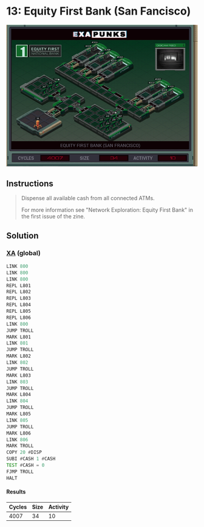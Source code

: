 # 13: Equity First Bank (San Fancisco)

<div align="center"><img src="EXAPUNKS - Equity First Bank (4007, 34, 10, 2023-10-07-23-44-33).gif" /></div>

## Instructions
> Dispense all available cash from all connected ATMs.
> 
> For more information see "Network Exploration: Equity First Bank" in the first issue of the zine.

## Solution

### [XA](XA.exa) (global)
```asm
LINK 800
LINK 800
LINK 800
REPL L801
REPL L802
REPL L803
REPL L804
REPL L805
REPL L806
LINK 800
JUMP TROLL
MARK L801
LINK 801
JUMP TROLL
MARK L802
LINK 802
JUMP TROLL
MARK L803
LINK 803
JUMP TROLL
MARK L804
LINK 804
JUMP TROLL
MARK L805
LINK 805
JUMP TROLL
MARK L806
LINK 806
MARK TROLL
COPY 20 #DISP
SUBI #CASH 1 #CASH
TEST #CASH = 0
FJMP TROLL
HALT
```

#### Results
| Cycles | Size | Activity |
|--------|------|----------|
| 4007   | 34   | 10       |
